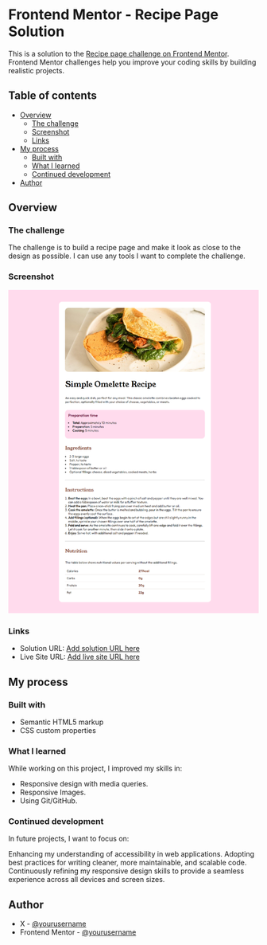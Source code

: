 # Frontend Mentor - Recipe Page Solution

This is a solution to the [Recipe page challenge on Frontend Mentor](https://www.frontendmentor.io/challenges/recipe-page-KiTsR8QQKm). Frontend Mentor challenges help you improve your coding skills by building realistic projects.

## Table of contents

- [Overview](#overview)
  - [The challenge](#the-challenge)
  - [Screenshot](#screenshot)
  - [Links](#links)
- [My process](#my-process)
  - [Built with](#built-with)
  - [What I learned](#what-i-learned)
  - [Continued development](#continued-development)
- [Author](#author)


## Overview

### The challenge

The challenge is to build a recipe page and make it look as close to the design as possible. I can use any tools I want to complete the challenge.

### Screenshot

![Recipe Page Screenshot](./recipe-page.png)

### Links

- Solution URL: [Add solution URL here](https://github.com/NotMoreMika/recipe-page-main.git)
- Live Site URL: [Add live site URL here](https://your-live-site-url.com)

## My process

### Built with

- Semantic HTML5 markup
- CSS custom properties


### What I learned

While working on this project, I improved my skills in:

- Responsive design with media queries.
- Responsive Images.
- Using Git/GitHub.

### Continued development
In future projects, I want to focus on:

Enhancing my understanding of accessibility in web applications.
Adopting best practices for writing cleaner, more maintainable, and scalable code.
Continuously refining my responsive design skills to provide a seamless experience across all devices and screen sizes.

## Author

- X - [@yourusername](https://www.x.com/notmore_mika)
- Frontend Mentor - [@yourusername](https://www.frontendmentor.io/profile/notmoremika)

